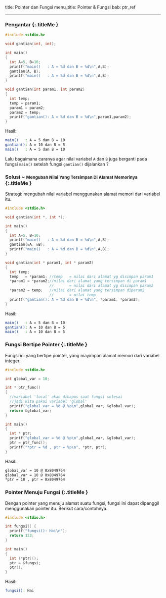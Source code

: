 title: Pointer dan Fungsi
menu_title: Pointer & Fungsi
bab: ptr_ref

---


### <i class="fa fa-info-circle"></i> Pengantar {:.titleMe }

``` c
#include <stdio.h>

void gantian(int, int);

int main()
{
  int A=5, B=10;
  printf("main()   : A = %d dan B = %d\n",A,B);
  gantian(A, B);
  printf("main()   : A = %d dan B = %d\n",A,B);
}

void gantian(int param1, int param2)
{
  int temp;
  temp = param1;
  param1 = param2;
  param2 = temp;
  printf("gantian(): A = %d dan B = %d\n",param1,param2);
}
```

Hasil:
``` bash
main()   : A = 5 dan B = 10
gantian(): A = 10 dan B = 5
main()   : A = 5 dan B = 10
```

Lalu bagaimana caranya agar nilai variabel `A` dan `B` juga berganti pada fungsi `main()` setelah fungsi `gantian()` dijalankan ?

### <i class="fa fa-code"></i> Solusi ~ <small>Mengubah Nilai Yang Tersimpan Di Alamat Memorinya</small> {:.titleMe }

Strategi: mengubah nilai variabel menggunakan alamat memori dari variabel itu.

``` c
#include <stdio.h>

void gantian(int *, int *);

int main()
{
  int A=5, B=10;
  printf("main()   : A = %d dan B = %d\n",A,B);
  gantian(&A, &B);
  printf("main()   : A = %d dan B = %d\n",A,B);
}

void gantian(int * param1, int * param2)
{
  int temp;
  temp   = *param1; //temp   = nilai dari alamat yg disimpan param1
  *param1 = *param2;//nilai dari alamat yang tersimpan di param1
                    //       = nilai dari alamat yg disimpan param2
  *param2 = temp;   //nilai dari alamat yang tersimpan diparam2 
                    //       = nilai temp
  printf("gantian(): A = %d dan B = %d\n", *param1, *param2);
}

```

Hasil:
``` bash
main()   : A = 5 dan B = 10
gantian(): A = 10 dan B = 5
main()   : A = 10 dan B = 5
```


### <i class="fa fa-code"></i> Fungsi Bertipe Pointer {:.titleMe }

Fungsi ini yang bertipe pointer, yang mayimpan alamat memori dari variabel integer.

``` c
#include <stdio.h>

int global_var = 10;

int * ptr_func()
{
  //variabel 'local' akan dihapus saat fungsi selesai
  //jadi kita pakai variabel 'global'
  printf("global_var = %d @ %p\n",global_var, &global_var);
  return &global_var;
}

int main()
{
  int * ptr;
  printf("global_var = %d @ %p\n",global_var, &global_var);
  ptr = ptr_func();
  printf("*ptr = %d , ptr = %p\n", *ptr, ptr);
}
```

Hasil:
``` bash
global_var = 10 @ 0x8049764
global_var = 10 @ 0x8049764
*ptr = 10 , ptr = 0x8049764
```

### <i class="fa fa-code"></i> Pointer Menuju Fungsi {:.titleMe }

Dengan pointer yang menuju alamat suatu fungsi, fungsi ini dapat dipanggil menggunakan pointer itu. Berikut cara/contohnya.
``` c
#include <stdio.h>

int fungsi() {
  printf("fungsi(): Hai\n");
  return 123;
}

int main()
{
  int (*ptr)();
  ptr = &fungsi;
  ptr();
}
```

Hasil:
``` bash
fungsi(): Hai
```
